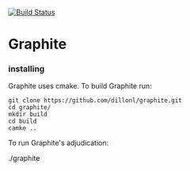 [![Build Status](https://travis-ci.org/dillonl/graphite.svg?branch=master)](https://travis-ci.org/dillonl/graphite)

Graphite
====

### installing
Graphite uses cmake. To build Graphite run:

```
git clone https://github.com/dillonl/graphite.git
cd graphite/
mkdir build
cd build
camke ..

```

To run Graphite's adjudication:

./graphite
